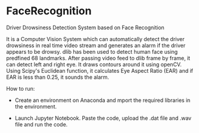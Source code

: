 # FaceRecognition
Driver Drowsiness Detection System based on Face Recognition

It is a Computer Vision System which can automatically detect the driver drowsiness in real time video stream and generates an alarm if the driver appears to be drowsy. dlib has been used to detect human face using predfined 68 landmarks. After passing video feed to dlib frame by frame, it can detect left and right eye. It draws contours around it using openCV. Using Scipy's Euclidean function, it calculates Eye Aspect Ratio (EAR) and if EAR is less than 0.25, it sounds the alarm.

How to run:

* Create an environment on Anaconda and mport the required libraries in the environment.

* Launch Jupyter Notebook. Paste the code, upload the .dat file and .wav file and run the code.
